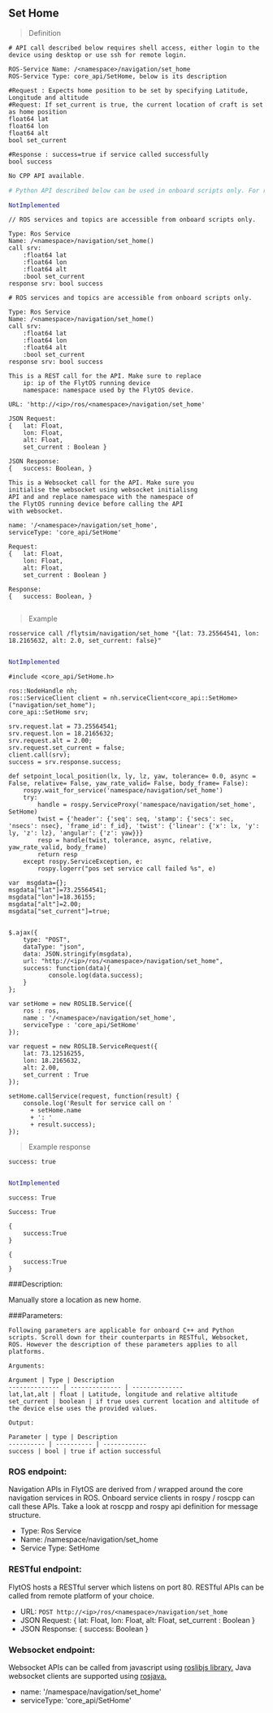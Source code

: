 ## Set Home


> Definition

```shell
# API call described below requires shell access, either login to the device using desktop or use ssh for remote login.

ROS-Service Name: /<namespace>/navigation/set_home
ROS-Service Type: core_api/SetHome, below is its description

#Request : Expects home position to be set by specifying Latitude, Longitude and altitude
#Request: If set_current is true, the current location of craft is set as home position
float64 lat
float64 lon
float64 alt
bool set_current

#Response : success=true if service called successfully 
bool success
```

```cpp
No CPP API available.
```

```python
# Python API described below can be used in onboard scripts only. For remote scripts you can use http client libraries to call FlytOS REST endpoints from Python.

NotImplemented
```

```cpp--ros
// ROS services and topics are accessible from onboard scripts only.

Type: Ros Service
Name: /<namespace>/navigation/set_home()
call srv:
    :float64 lat
    :float64 lon
    :float64 alt
    :bool set_current
response srv: bool success
```

```python--ros
# ROS services and topics are accessible from onboard scripts only.

Type: Ros Service
Name: /<namespace>/navigation/set_home()
call srv:
    :float64 lat
    :float64 lon
    :float64 alt
    :bool set_current
response srv: bool success

```

```javascript--REST
This is a REST call for the API. Make sure to replace 
    ip: ip of the FlytOS running device
    namespace: namespace used by the FlytOS device.

URL: 'http://<ip>/ros/<namespace>/navigation/set_home'

JSON Request:
{   lat: Float,
    lon: Float,
    alt: Float,
    set_current : Boolean }

JSON Response:
{   success: Boolean, }

```

```javascript--Websocket
This is a Websocket call for the API. Make sure you 
initialise the websocket using websocket initialisng 
API and and replace namespace with the namespace of 
the FlytOS running device before calling the API 
with websocket.

name: '/<namespace>/navigation/set_home',
serviceType: 'core_api/SetHome'

Request:
{   lat: Float,
    lon: Float,
    alt: Float,
    set_current : Boolean }

Response:
{   success: Boolean, }


```


> Example

```shell
rosservice call /flytsim/navigation/set_home "{lat: 73.25564541, lon: 18.2165632, alt: 2.0, set_current: false}"  
```

```cpp
```

```python
NotImplemented
```

```cpp--ros
#include <core_api/SetHome.h>

ros::NodeHandle nh;
ros::ServiceClient client = nh.serviceClient<core_api::SetHome>("navigation/set_home");
core_api::SetHome srv;

srv.request.lat = 73.25564541;
srv.request.lon = 18.2165632;
srv.request.alt = 2.00;
srv.request.set_current = false;
client.call(srv);
success = srv.response.success;
```

```python--ros
def setpoint_local_position(lx, ly, lz, yaw, tolerance= 0.0, async = False, relative= False, yaw_rate_valid= False, body_frame= False):
    rospy.wait_for_service('namespace/navigation/set_home')
    try:
        handle = rospy.ServiceProxy('namespace/navigation/set_home', SetHome)
        twist = {'header': {'seq': seq, 'stamp': {'secs': sec, 'nsecs': nsec}, 'frame_id': f_id}, 'twist': {'linear': {'x': lx, 'y': ly, 'z': lz}, 'angular': {'z': yaw}}}
        resp = handle(twist, tolerance, async, relative, yaw_rate_valid, body_frame)
        return resp
    except rospy.ServiceException, e:
        rospy.logerr("pos set service call failed %s", e)

```

```javascript--REST
var  msgdata={};
msgdata["lat"]=73.25564541;
msgdata["lon"]=18.36155;
msgdata["alt"]=2.00;
msgdata["set_current"]=true;


$.ajax({
    type: "POST",
    dataType: "json",
    data: JSON.stringify(msgdata),
    url: "http://<ip>/ros/<namespace>/navigation/set_home",  
    success: function(data){
           console.log(data.success);
    }
};

```

```javascript--Websocket
var setHome = new ROSLIB.Service({
    ros : ros,
    name : '/<namespace>/navigation/set_home',
    serviceType : 'core_api/SetHome'
});

var request = new ROSLIB.ServiceRequest({
    lat: 73.12516255,
    lon: 18.2165632,
    alt: 2.00,
    set_current : True 
});

setHome.callService(request, function(result) {
    console.log('Result for service call on '
      + setHome.name
      + ': '
      + result.success);
});
```


> Example response

```shell
success: true
```

```cpp
```

```python
NotImplemented
```

```cpp--ros
success: True
```

```python--ros
Success: True
```

```javascript--REST
{
    success:True
}

```

```javascript--Websocket
{
    success:True
}

```





###Description:

Manually store a location as new home.

###Parameters:
    
    Following parameters are applicable for onboard C++ and Python scripts. Scroll down for their counterparts in RESTful, Websocket, ROS. However the description of these parameters applies to all platforms. 
    
    Arguments:
    
    Argument | Type | Description
    -------------- | -------------- | --------------
    lat,lat,alt | float | Latitude, longitude and relative altitude
    set_current | boolean | if true uses current location and altitude of the device else uses the provided values.
    
    Output:
    
    Parameter | type | Description
    ---------- | ---------- | ------------
    success | bool | true if action successful

### ROS endpoint:
Navigation APIs in FlytOS are derived from / wrapped around the core navigation services in ROS. Onboard service clients in rospy / roscpp can call these APIs. Take a look at roscpp and rospy api definition for message structure. 

* Type: Ros Service</br> 
* Name: /namespace/navigation/set_home</br>
* Service Type: SetHome

### RESTful endpoint:
FlytOS hosts a RESTful server which listens on port 80. RESTful APIs can be called from remote platform of your choice.

* URL: ````POST http://<ip>/ros/<namespace>/navigation/set_home````
* JSON Request:
{
    lat: Float,
    lon: Float,
    alt: Float,
    set_current : Boolean 
}
* JSON Response:
{
    success: Boolean
}


### Websocket endpoint:
Websocket APIs can be called from javascript using  [roslibjs library.](https://github.com/RobotWebTools/roslibjs) 
Java websocket clients are supported using [rosjava.](http://wiki.ros.org/rosjava)

* name: '/namespace/navigation/set_home'</br>
* serviceType: 'core_api/SetHome'



